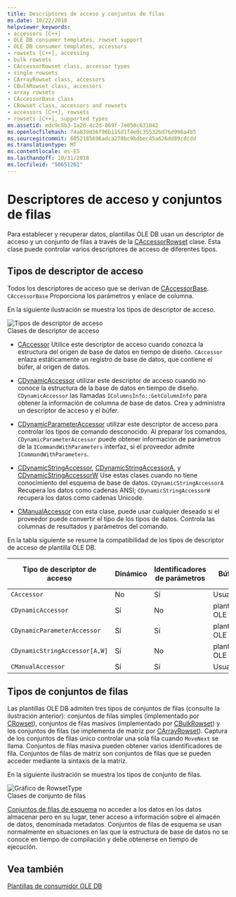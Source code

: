 ```yaml
---
title: Descriptores de acceso y conjuntos de filas
ms.date: 10/22/2018
helpviewer_keywords:
- accessors [C++]
- OLE DB consumer templates, rowset support
- OLE DB consumer templates, accessors
- rowsets [C++], accessing
- bulk rowsets
- CAccessorRowset class, accessor types
- single rowsets
- CArrayRowset class, accessors
- CBulkRowset class, accessors
- array rowsets
- CAccessorBase class
- CRowset class, accessors and rowsets
- accessors [C++], rowsets
- rowsets [C++], supported types
ms.assetid: edc9c8b3-1a2d-4c2d-869f-7e058c631042
ms.openlocfilehash: 74a839d36f96b115d1f4e0c35532bd76d998a4b5
ms.sourcegitcommit: 6052185696adca270bc9bdbec45a626dd89cdcdd
ms.translationtype: MT
ms.contentlocale: es-ES
ms.lasthandoff: 10/31/2018
ms.locfileid: "50651261"
---
```

# <a name="accessors-and-rowsets"></a>Descriptores de acceso y conjuntos de filas

Para establecer y recuperar datos, plantillas OLE DB usan un descriptor de acceso y un conjunto de filas a través de la [CAccessorRowset](../../data/oledb/caccessorrowset-class.md) clase. Esta clase puede controlar varios descriptores de acceso de diferentes tipos.

## <a name="accessor-types"></a>Tipos de descriptor de acceso

Todos los descriptores de acceso que se derivan de [CAccessorBase](../../data/oledb/caccessorbase-class.md). `CAccessorBase` Proporciona los parámetros y enlace de columna.

En la siguiente ilustración se muestra los tipos de descriptor de acceso.

![Tipos de descriptor de acceso](../../data/oledb/media/vcaccessortypes.gif "vcaccessortypes")<br/>
Clases de descriptor de acceso

- [CAccessor](../../data/oledb/caccessor-class.md) Utilice este descriptor de acceso cuando conozca la estructura del origen de base de datos en tiempo de diseño. `CAccessor` enlaza estáticamente un registro de base de datos, que contiene el búfer, al origen de datos.

- [CDynamicAccessor](../../data/oledb/cdynamicaccessor-class.md) utilizar este descriptor de acceso cuando no conoce la estructura de la base de datos en tiempo de diseño. `CDynamicAccessor` las llamadas `IColumnsInfo::GetColumnInfo` para obtener la información de columna de base de datos. Crea y administra un descriptor de acceso y el búfer.

- [CDynamicParameterAccessor](../../data/oledb/cdynamicparameteraccessor-class.md) utilizar este descriptor de acceso para controlar los tipos de comando desconocido. Al preparar los comandos, `CDynamicParameterAccessor` puede obtener información de parámetros de la `ICommandWithParameters` interfaz, si el proveedor admite `ICommandWithParameters`.

- [CDynamicStringAccessor](../../data/oledb/cdynamicstringaccessor-class.md), [CDynamicStringAccessorA](../../data/oledb/cdynamicstringaccessora-class.md), y [CDynamicStringAccessorW](../../data/oledb/cdynamicstringaccessorw-class.md) Use estas clases cuando no tiene conocimiento del esquema de base de datos. `CDynamicStringAccessorA` Recupera los datos como cadenas ANSI; `CDynamicStringAccessorW` recupera los datos como cadenas Unicode.

- [CManualAccessor](../../data/oledb/cmanualaccessor-class.md) con esta clase, puede usar cualquier deseado si el proveedor puede convertir el tipo de los tipos de datos. Controla las columnas de resultados y parámetros del comando.

En la tabla siguiente se resume la compatibilidad de los tipos de descriptor de acceso de plantilla OLE DB.

|Tipo de descriptor de acceso|Dinámico|Identificadores de parámetros|Búfer|Varios descriptores de acceso|
|-------------------|-------------|--------------------|------------|------------------------|
|`CAccessor`|No|Sí|Usuario|Sí|
|`CDynamicAccessor`|Sí|No|plantillas OLE DB|No|
|`CDynamicParameterAccessor`|Sí|Sí|plantillas OLE DB|No|
|`CDynamicStringAccessor[A,W]`|Sí|No|plantillas OLE DB|No|
|`CManualAccessor`|Sí|Sí|Usuario|Sí|

## <a name="rowset-types"></a>Tipos de conjuntos de filas

Las plantillas OLE DB admiten tres tipos de conjuntos de filas (consulte la ilustración anterior): conjuntos de filas simples (implementado por [CRowset](../../data/oledb/crowset-class.md)), conjuntos de filas masivos (implementado por [CBulkRowset](../../data/oledb/cbulkrowset-class.md)) y los conjuntos de filas (se implementa de matriz por [CArrayRowset](../../data/oledb/carrayrowset-class.md)). Captura de los conjuntos de filas único controlar una sola fila cuando `MoveNext` se llama. Conjuntos de filas masiva pueden obtener varios identificadores de fila. Conjuntos de filas de matriz son conjuntos de filas que se pueden acceder mediante la sintaxis de la matriz.

En la siguiente ilustración se muestra los tipos de conjunto de filas.

![Gráfico de RowsetType](../../data/oledb/media/vcrowsettypes.gif "vcrowsettypes")<br/>
Clases de conjunto de filas

[Conjuntos de filas de esquema](../../data/oledb/obtaining-metadata-with-schema-rowsets.md) no acceder a los datos en los datos almacenar pero en su lugar, tener acceso a información sobre el almacén de datos, denominada metadatos. Conjuntos de filas de esquema se usan normalmente en situaciones en las que la estructura de base de datos no se conoce en tiempo de compilación y debe obtenerse en tiempo de ejecución.

## <a name="see-also"></a>Vea también

[Plantillas de consumidor OLE DB](../../data/oledb/ole-db-consumer-templates-cpp.md)